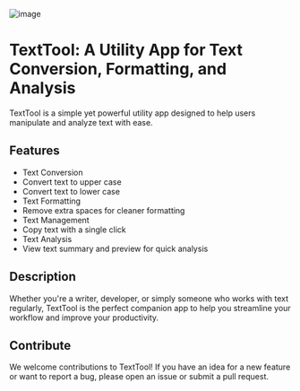 ![image](https://github.com/user-attachments/assets/a160e184-1d8e-404f-847c-b2818ece6da3)

# TextTool: A Utility App for Text Conversion, Formatting, and Analysis
TextTool is a simple yet powerful utility app designed to help users manipulate and analyze text with ease.

## Features
- Text Conversion
- Convert text to upper case
- Convert text to lower case
- Text Formatting
- Remove extra spaces for cleaner formatting
- Text Management
- Copy text with a single click
- Text Analysis
- View text summary and preview for quick analysis
## Description
Whether you're a writer, developer, or simply someone who works with text regularly, TextTool is the perfect companion app to help you streamline your workflow and improve your productivity.

## Contribute
We welcome contributions to TextTool! If you have an idea for a new feature or want to report a bug, please open an issue or submit a pull request.
